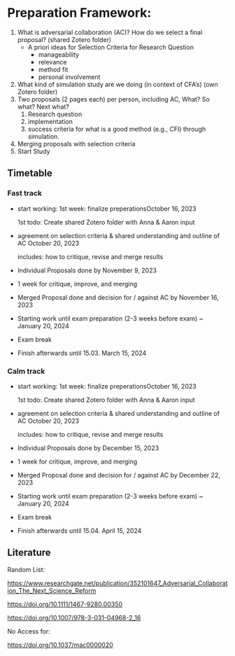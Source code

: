 # **Preparation Framework**:

1. What is adversarial collaboration (AC)? How do we select a final proposal? (shared Zotero folder)
    - A priori ideas for Selection Criteria for Research Question
        - manageability
        - relevance
        - method fit
        - personal involvement
2. What kind of simulation study are we doing (in context of CFA’s) (own Zotero folder)
3. Two proposals (2 pages each) per person, including AC, What? So what? Next what?
    1. Research question
    2. implementation
    3. success criteria for what is a good method (e.g., CFI) through simulation.
4. Merging proposals with selection criteria
5. Start Study

## Timetable

### Fast track

- start working: 1st week: finalize preperationsOctober 16, 2023
    
    1st todo: Create shared Zotero folder with Anna & Aaron input 
    
- agreement on selection criteria & shared understanding and outline of AC October 20, 2023
    
    includes: how to critique, revise and merge results
    
- Individual Proposals done by November 9, 2023
- 1 week for critique, improve, and merging
- Merged Proposal done and decision for / against AC  by November 16, 2023
- Starting work until exam preparation (2-3 weeks before exam) ~ January 20, 2024
- Exam break
- Finish afterwards until 15.03. March 15, 2024

### Calm track

- start working: 1st week: finalize preperationsOctober 16, 2023
    
    1st todo: Create shared Zotero folder with Anna & Aaron input 
    
- agreement on selection criteria & shared understanding and outline of AC October 20, 2023
    
    includes: how to critique, revise and merge results
    
- Individual Proposals done by December 15, 2023
- 1 week for critique, improve, and merging
- Merged Proposal done and decision for / against AC  by December 22, 2023
- Starting work until exam preparation (2-3 weeks before exam) ~ January 20, 2024
- Exam break
- Finish afterwards until 15.04. April 15, 2024

## Literature

Random List:

https://www.researchgate.net/publication/352101647_Adversarial_Collaboration_The_Next_Science_Reform

https://doi.org/10.1111/1467-9280.00350

https://doi.org/10.1007/978-3-031-04968-2_16


No Access for:

https://doi.org/10.1037/mac0000020

